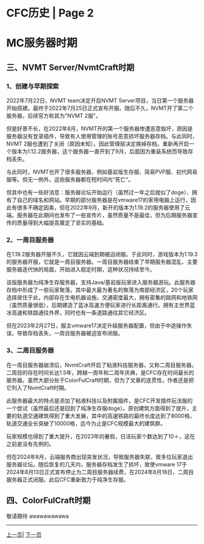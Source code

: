 # CFC历史 | Page 2




# MC服务器时期



## 三、NVMT Server/NvmtCraft时期  

### 1、创建与早期探索  

2022年7月22日，NVMT team决定开启NVMT Server项目，当日第一个服务器开始搭建。最终于2022年7月25日正式宣布开服。随后不久，NVMT开了第二个服务器，后续官方称其为"NVMT 2服"。  

但是好景不长，在2022年8月，NVMT开的第一个服务器惨遭恶意毁坏，原因是服务器没有登录插件，导致有人使用管理的账号恶意损坏服务器存档。与此同时，NVMT 2服也遭到了关闭（原因未知）。因此管理层决定换掉存档，重新再开启一个版本为1.12.2服务器，这个服务器一直开到了9月，后面因为重装系统而导致存档丢失。  

与此同时，NVMT也开了很多服务器，例如基岩版生存服、简易PVP服、初代网易服等。但无一例外，这些服务器都在短时间内"死亡"。  

但其中也有一些好消息：服务器论坛开始运行（虽然过一年之后就似了doge）、拥有了自己的域名和网站。早期的部分服务器是在vmware17的家用电脑上运行，因此有很多不确定因素，但在2022年9月，新开的版本为1.19.2的服务器使用了云端。服务器在此期间也发布了一些宣传片，虽然质量不是最佳，但为后期服务器宣传的质量得到大幅提高奠定了坚实的基础。  

### 2、一周目服务器  

在1.19.2服务器开服不久，它就因云端到期被迫闭服。于此同时，游戏版本为1.19.3的服务器开服，它就是一周目服务器。一周目服务器结束了早期服务器混乱、主要服务器迭代快的局面，开始进入稳定时期，这种状况持续至今。  

该版服务器为纯净生存服务器，支持Java/基岩版玩家进入服务器游玩。此服务器存档中形成了一些玩家聚落，其中最大最为著名的聚落为南部经济区，20个玩家选择居住于此，内部存在生电机器设施，交通密度最大，拥有密集的路网和地铁网（虽然质量很低），后期建造了蓝冰高速方便玩家进行长距离通行。拥有主世界蓝冰高速和铁路通往外界，同时也有一条道路通往其它经济区。  

但在2023年2月27日，服主vmware17决定升级服务器配置，但由于中途操作失误，导致存档丢失，一周目服务器被迫宣布闭服。  

### 3、二周目服务器  

在一周目服务器崩溃后，NvmtCraft开启了粘液科技服务器，又称二周目服务器。二周目的存在时间长达1.5年，跨越一周年和二周年庆典，是CFC存在时间最长的服务器。虽然大部分处于ColorFulCraft时期，但为了文章的连贯性，作者还是把它列入了NvmtCraft时期。  

此服务器最大的特点是添加了粘液科技以及附属插件，是CFC开发插件玩法服的一个尝试（虽然最后还是回到了纯净生存服doge）。原创建筑方面得到了提升，主要的轨道交通建筑得到了重大发展，其中的高速铁路的最终长度达到了8000格，轨道交通全长突破了10000格，迄今为止是CFC规模最大的建筑群。  

玩家规模也得到了重大提升，在2023年的暑假，日活玩家个数达到了10＋，这在之前是没有先例的。  

但在2024年8月，云端服务商出现突发状况，导致服务器失联，致多位玩家退出服务器论坛。随后恢复的几天内，服务器存档发生了损坏，致使vmware 17于2024年8月13日正式宣布停止为二周目服务器续费，在2024年8月18日，二周目服务器正式闭服。此后CFC重新致力于纯净生存服。 


## 四、ColorFulCraft时期
敬请期待
awawawawawa



------------------------------------------------
[上一页](history.md)| [下一页](history_3.md)
